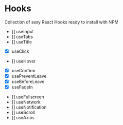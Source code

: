 # Hooks

Collection of sexy React Hooks ready to install with NPM

- [] useInput
- [] useTabs
- [] useTitle
- [x] useClick
- [] useHover
- [x] useConfirm
- [x] usePreventLeave
- [x] useBeforeLeave
- [x] useFadeIn
- [] useFullscreen
- [] useNetwork
- [] useNotification
- [] useScroll
- [] useAxios
